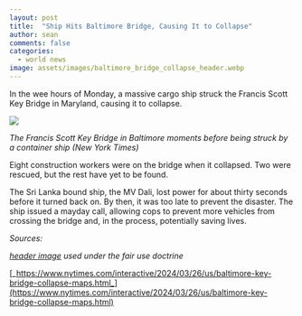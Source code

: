 ```yaml
---
layout: post
title:  "Ship Hits Baltimore Bridge, Causing It to Collapse"
author: sean
comments: false
categories:
  - world news
image: assets/images/baltimore_bridge_collapse_header.webp
---
```

In the wee hours of Monday, a massive cargo ship struck the Francis Scott Key Bridge in Maryland, causing it to collapse.

![](https://lh7-us.googleusercontent.com/b5oP5rJHMLdvmXNT-STy67Rg1v_3HVbOhyxcRQiCBJcl6B3SbK4tGL8muhqJ5rls0Io54SmH1fc2mTZ-oVUVRsaBolFWg5Tt0PnZZHnTLRdgnW7a7zFmbXsD5g1Zltf6u0o_J-JzNIWKXwBVO3jtLog)

_The Francis Scott Key Bridge in Baltimore moments before being struck by a container ship (New York Times)_

Eight construction workers were on the bridge when it collapsed. Two were rescued, but the rest have yet to be found.

The Sri Lanka bound ship, the MV Dali, lost power for about thirty seconds before it turned back on. By then, it was too late to prevent the disaster. The ship issued a mayday call, allowing cops to prevent more vehicles from crossing the bridge and, in the process, potentially saving lives.

_Sources:_

[_header image_](https://www.wired.com/story/baltimore-francis-scott-key-bridge-collapse-dali-boat-collision-emergency-mass-casualty-event/) _used under the fair use doctrine_

[_https://www.nytimes.com/interactive/2024/03/26/us/baltimore-key-bridge-collapse-maps.html_](https://www.nytimes.com/interactive/2024/03/26/us/baltimore-key-bridge-collapse-maps.html)